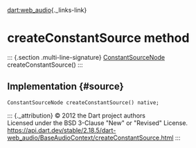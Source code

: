 [dart:web\_audio](../../dart-web_audio/dart-web_audio-library){._links-link}

createConstantSource method
===========================

::: {.section .multi-line-signature}
[ConstantSourceNode](../constantsourcenode-class) createConstantSource()
:::

Implementation {#source}
--------------

``` {.language-dart data-language="dart"}
ConstantSourceNode createConstantSource() native;
```

::: {._attribution}
© 2012 the Dart project authors\
Licensed under the BSD 3-Clause \"New\" or \"Revised\" License.\
<https://api.dart.dev/stable/2.18.5/dart-web_audio/BaseAudioContext/createConstantSource.html>
:::
